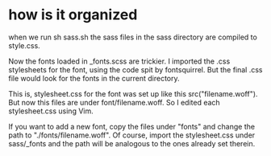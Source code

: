 # how is it organized
when we run sh sass.sh the sass files in the sass directory are compiled to style.css.

Now the fonts loaded in _fonts.scss are trickier. I imported the .css stylesheets for the font, 
using the code spit by fontsquirrel. But the final .css file would look for the fonts in the current directory. 

This is, stylesheet.css for the font was set up like this src("filename.woff"). But now this files are under 
font/filename.woff. So I edited each stylesheet.css using Vim.

If you want to add a new font, copy the files under "fonts" and change the path to "./fonts/filename.woff". Of course, import the stylesheet.css under sass/_fonts and the path will be analogous to the ones already set therein.
